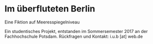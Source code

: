 # Im überfluteten Berlin
Eine Fiktion auf Meeresspiegelniveau

Ein studentisches Projekt, entstanden im Sommersemester 2017 an der Fachhochschule Potsdam. Rückfragen und Kontakt: i.u.b [at] web.de
